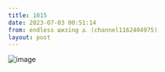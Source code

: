 ```yaml
---
title: 1015
date: 2023-07-03 00:51:14
from: endless шизing ⍼ (channel1162404975)
layout: post
---
```


![image](photos/photo_107@03-07-2023_00-51-14.jpg)


